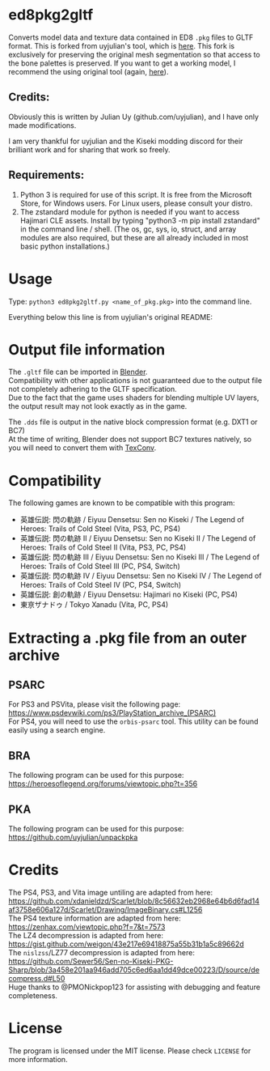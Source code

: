 # ed8pkg2gltf

Converts model data and texture data contained in ED8 `.pkg` files to GLTF format.  This is forked from uyjulian's tool, which is [here](https://github.com/uyjulian/ed8pkg2glb).  This fork is exclusively for preserving the original mesh segmentation so that access to the bone palettes is preserved.  If you want to get a working model, I recommend the using original tool (again, [here](https://github.com/uyjulian/ed8pkg2glb)).

## Credits:
Obviously this is written by Julian Uy (github.com/uyjulian), and I have only made modifications.

I am very thankful for uyjulian and the Kiseki modding discord for their brilliant work and for sharing that work so freely.

## Requirements:
1. Python 3 is required for use of this script.  It is free from the Microsoft Store, for Windows users.  For Linux users, please consult your distro.
2. The zstandard module for python is needed if you want to access Hajimari CLE assets.  Install by typing "python3 -m pip install zstandard" in the command line / shell.  (The os, gc, sys, io, struct, and array modules are also required, but these are all already included in most basic python installations.)

# Usage

Type: ```python3 ed8pkg2gltf.py <name_of_pkg.pkg>``` into the command line.

Everything below this line is from uyjulian's original README:

# Output file information

The `.gltf` file can be imported in [Blender](https://www.blender.org/).  
Compatibility with other applications is not guaranteed due to the output file not completely adhering to the GLTF specification.  
Due to the fact that the game uses shaders for blending multiple UV layers, the output result may not look exactly as in the game.  

The `.dds` file is output in the native block compression format (e.g. DXT1 or BC7)  
At the time of writing, Blender does not support BC7 textures natively, so you will need to convert them with [TexConv](https://github.com/microsoft/DirectXTex/wiki/Texconv).  

# Compatibility

The following games are known to be compatible with this program:  
* 英雄伝説: 閃の軌跡 / Eiyuu Densetsu: Sen no Kiseki / The Legend of Heroes: Trails of Cold Steel (Vita, PS3, PC, PS4)
* 英雄伝説: 閃の軌跡 II / Eiyuu Densetsu: Sen no Kiseki II / The Legend of Heroes: Trails of Cold Steel II (Vita, PS3, PC, PS4)
* 英雄伝説: 閃の軌跡 III / Eiyuu Densetsu: Sen no Kiseki III / The Legend of Heroes: Trails of Cold Steel III (PC, PS4, Switch)
* 英雄伝説: 閃の軌跡 IV / Eiyuu Densetsu: Sen no Kiseki IV / The Legend of Heroes: Trails of Cold Steel IV (PC, PS4, Switch)
* 英雄伝説: 創の軌跡 / Eiyuu Densetsu: Hajimari no Kiseki (PC, PS4)
* 東亰ザナドゥ / Tokyo Xanadu (Vita, PC, PS4)

# Extracting a .pkg file from an outer archive

## PSARC
For PS3 and PSVita, please visit the following page: https://www.psdevwiki.com/ps3/PlayStation_archive_(PSARC)  
For PS4, you will need to use the `orbis-psarc` tool. This utility can be found easily using a search engine.  

## BRA
The following program can be used for this purpose: https://heroesoflegend.org/forums/viewtopic.php?t=356  

## PKA
The following program can be used for this purpose: https://github.com/uyjulian/unpackpka  

# Credits

The PS4, PS3, and Vita image untiling are adapted from here: https://github.com/xdanieldzd/Scarlet/blob/8c56632eb2968e64b6d6fad14af3758e606a127d/Scarlet/Drawing/ImageBinary.cs#L1256  
The PS4 texture information are adapted from here: https://zenhax.com/viewtopic.php?f=7&t=7573  
The LZ4 decompression is adapted from here: https://gist.github.com/weigon/43e217e69418875a55b31b1a5c89662d  
The `nislzss`/LZ77 decompression is adapted from here: https://github.com/Sewer56/Sen-no-Kiseki-PKG-Sharp/blob/3a458e201aa946add705c6ed6aa1dd49dce00223/D/source/decompress.d#L50  
Huge thanks to @PMONickpop123 for assisting with debugging and feature completeness.

# License

The program is licensed under the MIT license. Please check `LICENSE` for more information.

